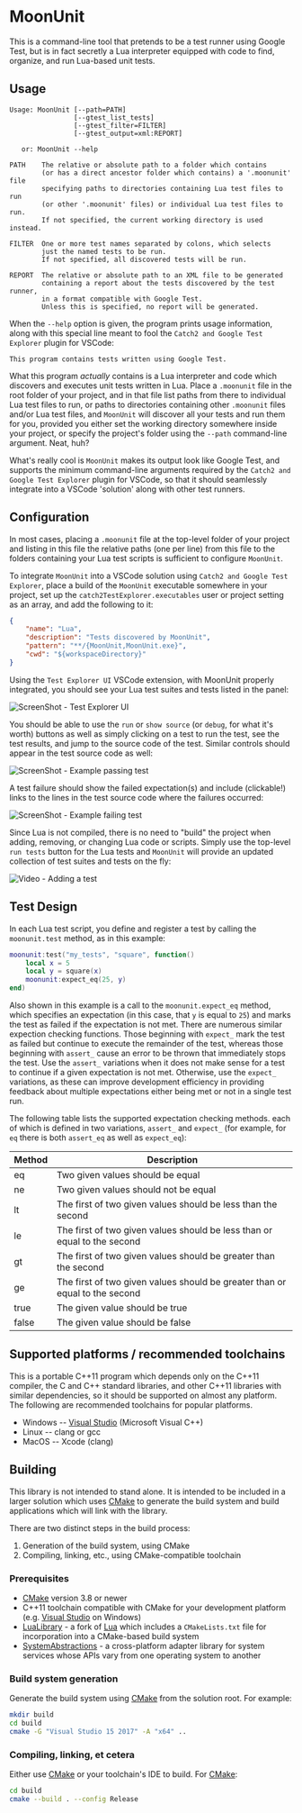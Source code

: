 # MoonUnit

This is a command-line tool that pretends to be a test runner using
Google Test, but is in fact secretly a Lua interpreter equipped with
code to find, organize, and run Lua-based unit tests.

## Usage

    Usage: MoonUnit [--path=PATH]
                    [--gtest_list_tests]
                    [--gtest_filter=FILTER]
                    [--gtest_output=xml:REPORT]

       or: MoonUnit --help

    PATH    The relative or absolute path to a folder which contains
            (or has a direct ancestor folder which contains) a '.moonunit' file
            specifying paths to directories containing Lua test files to run
            (or other '.moonunit' files) or individual Lua test files to run.
            If not specified, the current working directory is used instead.

    FILTER  One or more test names separated by colons, which selects
            just the named tests to be run.
            If not specified, all discovered tests will be run.

    REPORT  The relative or absolute path to an XML file to be generated
            containing a report about the tests discovered by the test runner,
            in a format compatible with Google Test.
            Unless this is specified, no report will be generated.

When the `--help` option is given, the program prints usage information, along
with this special line meant to fool the `Catch2 and Google Test Explorer`
plugin for VSCode:

    This program contains tests written using Google Test.

What this program *actually* contains is a Lua interpreter and code which
discovers and executes unit tests written in Lua.  Place a `.moonunit` file in
the root folder of your project, and in that file list paths from there to
individual Lua test files to run, or paths to directories containing other
`.moonunit` files and/or Lua test files, and `MoonUnit` will discover all your
tests and run them for you, provided you either set the working directory
somewhere inside your project, or specify the project's folder using the
`--path` command-line argument.  Neat, huh?

What's really cool is `MoonUnit` makes its output look like Google Test,
and supports the minimum command-line arguments required by
the `Catch2 and Google Test Explorer` plugin for VSCode,
so that it should seamlessly integrate into a VSCode 'solution' along with
other test runners.

## Configuration

In most cases, placing a `.moonunit` file at the top-level folder of your
project and listing in this file the relative paths (one per line) from this
file to the folders containing your Lua test scripts is sufficient to configure
`MoonUnit`.

To integrate `MoonUnit` into a VSCode solution using
`Catch2 and Google Test Explorer`, place a build of the `MoonUnit` executable
somewhere in your project, set up the `catch2TestExplorer.executables` user
or project setting as an array, and add the following to it:

```json
{
    "name": "Lua",
    "description": "Tests discovered by MoonUnit",
    "pattern": "**/{MoonUnit,MoonUnit.exe}",
    "cwd": "${workspaceDirectory}"
}
```

Using the `Test Explorer UI` VSCode extension, with MoonUnit properly
integrated, you should see your Lua test suites and tests listed in the panel:

![ScreenShot - Test Explorer UI](./doc/screenshot-test-explorer-ui.png)

You should be able to use the `run` or `show source` (or `debug`, for what it's
worth) buttons as well as simply clicking on a test to run the test, see the
test results, and jump to the source code of the test.  Similar controls should
appear in the test source code as well:

![ScreenShot - Example passing test](./doc/screenshot-test-passing.png)

A test failure should show the failed expectation(s) and include (clickable!)
links to the lines in the test source code where the failures occurred:

![ScreenShot - Example failing test](./doc/screenshot-test-failing.png)

Since Lua is not compiled, there is no need to "build" the project when adding,
removing, or changing Lua code or scripts.  Simply use the top-level
`run tests` button for the Lua tests and `MoonUnit` will provide an updated
collection of test suites and tests on the fly:

![Video - Adding a test](./doc/adding-test.gif)

## Test Design

In each Lua test script, you define and register a test by calling the
`moonunit.test` method, as in this example:

```lua
moonunit:test("my_tests", "square", function()
    local x = 5
    local y = square(x)
    moonunit:expect_eq(25, y)
end)
```

Also shown in this example is a call to the `moonunit.expect_eq` method, which
specifies an expectation (in this case, that `y` is equal to `25`) and marks
the test as failed if the expectation is not met.  There are numerous similar
expection checking functions.  Those beginning with `expect_` mark the test as
failed but continue to execute the remainder of the test, whereas those
beginning with `assert_` cause an error to be thrown that immediately stops the
test.  Use the `assert_` variations when it does not make sense for a test to
continue if a given expectation is not met.  Otherwise, use the `expect_`
variations, as these can improve development efficiency in providing feedback
about multiple expectations either being met or not in a single test run.

The following table lists the supported expectation checking methods. each of
which is defined in two variations, `assert_` and `expect_` (for example, for
`eq` there is both `assert_eq` as well as `expect_eq`):

Method | Description
--- | ---
eq | Two given values should be equal
ne | Two given values should not be equal
lt | The first of two given values should be less than the second
le | The first of two given values should be less than or equal to the second
gt | The first of two given values should be greater than the second
ge | The first of two given values should be greater than or equal to the second
true | The given value should be true
false | The given value should be false

## Supported platforms / recommended toolchains

This is a portable C++11 program which depends only on the C++11 compiler, the
C and C++ standard libraries, and other C++11 libraries with similar
dependencies, so it should be supported on almost any platform.  The following
are recommended toolchains for popular platforms.

* Windows -- [Visual Studio](https://www.visualstudio.com/) (Microsoft Visual C++)
* Linux -- clang or gcc
* MacOS -- Xcode (clang)

## Building

This library is not intended to stand alone.  It is intended to be included in a larger solution which uses [CMake](https://cmake.org/) to generate the build system and build applications which will link with the library.

There are two distinct steps in the build process:

1. Generation of the build system, using CMake
2. Compiling, linking, etc., using CMake-compatible toolchain

### Prerequisites

* [CMake](https://cmake.org/) version 3.8 or newer
* C++11 toolchain compatible with CMake for your development platform (e.g. [Visual Studio](https://www.visualstudio.com/) on Windows)
* [LuaLibrary](https://github.com/rhymu8354/lua.git) - a fork of
  [Lua](http://www.lua.org/) which includes a `CMakeLists.txt` file for
  incorporation into a CMake-based build system
* [SystemAbstractions](https://github.com/rhymu8354/SystemAbstractions.git) - a
  cross-platform adapter library for system services whose APIs vary from one
  operating system to another

### Build system generation

Generate the build system using [CMake](https://cmake.org/) from the solution root.  For example:

```bash
mkdir build
cd build
cmake -G "Visual Studio 15 2017" -A "x64" ..
```

### Compiling, linking, et cetera

Either use [CMake](https://cmake.org/) or your toolchain's IDE to build.
For [CMake](https://cmake.org/):

```bash
cd build
cmake --build . --config Release
```
